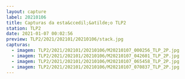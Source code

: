 ```yaml
---
layout: capture
label: 20210106
title: Capturas da esta&ccedil;&atilde;o TLP2
station: TLP2
date: 2021-01-07 00:02:56
preview: TLP2/2021/202101/20210106/stack.jpg
capturas:
  - imagem: TLP2/2021/202101/20210106/M20210107_000256_TLP_2P.jpg
  - imagem: TLP2/2021/202101/20210106/M20210107_042601_TLP_2P.jpg
  - imagem: TLP2/2021/202101/20210106/M20210107_065458_TLP_2P.jpg
  - imagem: TLP2/2021/202101/20210106/M20210107_070837_TLP_2P.jpg
---
```

